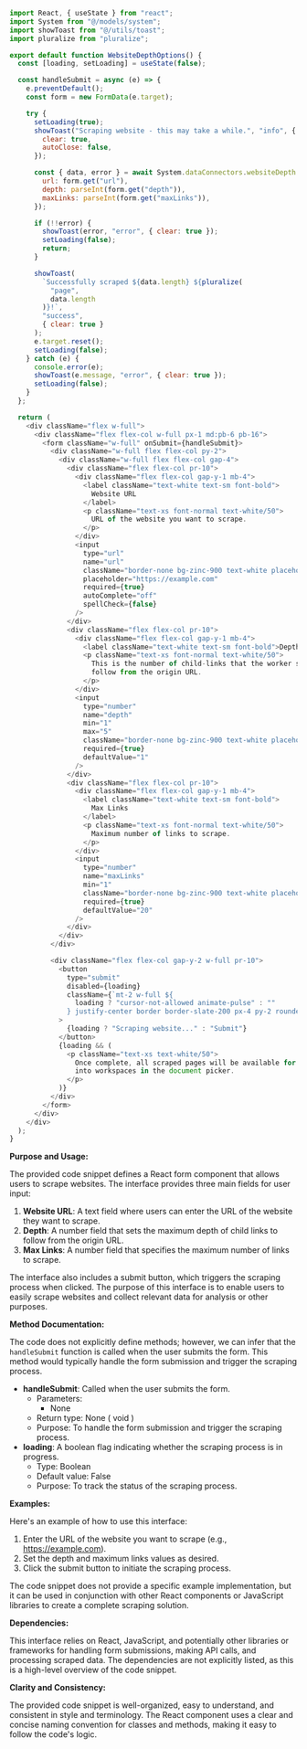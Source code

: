 ```javascript
import React, { useState } from "react";
import System from "@/models/system";
import showToast from "@/utils/toast";
import pluralize from "pluralize";

export default function WebsiteDepthOptions() {
  const [loading, setLoading] = useState(false);

  const handleSubmit = async (e) => {
    e.preventDefault();
    const form = new FormData(e.target);

    try {
      setLoading(true);
      showToast("Scraping website - this may take a while.", "info", {
        clear: true,
        autoClose: false,
      });

      const { data, error } = await System.dataConnectors.websiteDepth.scrape({
        url: form.get("url"),
        depth: parseInt(form.get("depth")),
        maxLinks: parseInt(form.get("maxLinks")),
      });

      if (!!error) {
        showToast(error, "error", { clear: true });
        setLoading(false);
        return;
      }

      showToast(
        `Successfully scraped ${data.length} ${pluralize(
          "page",
          data.length
        )}!`,
        "success",
        { clear: true }
      );
      e.target.reset();
      setLoading(false);
    } catch (e) {
      console.error(e);
      showToast(e.message, "error", { clear: true });
      setLoading(false);
    }
  };

  return (
    <div className="flex w-full">
      <div className="flex flex-col w-full px-1 md:pb-6 pb-16">
        <form className="w-full" onSubmit={handleSubmit}>
          <div className="w-full flex flex-col py-2">
            <div className="w-full flex flex-col gap-4">
              <div className="flex flex-col pr-10">
                <div className="flex flex-col gap-y-1 mb-4">
                  <label className="text-white text-sm font-bold">
                    Website URL
                  </label>
                  <p className="text-xs font-normal text-white/50">
                    URL of the website you want to scrape.
                  </p>
                </div>
                <input
                  type="url"
                  name="url"
                  className="border-none bg-zinc-900 text-white placeholder:text-white/20 text-sm rounded-lg focus:border-white block w-full p-2.5"
                  placeholder="https://example.com"
                  required={true}
                  autoComplete="off"
                  spellCheck={false}
                />
              </div>
              <div className="flex flex-col pr-10">
                <div className="flex flex-col gap-y-1 mb-4">
                  <label className="text-white text-sm font-bold">Depth</label>
                  <p className="text-xs font-normal text-white/50">
                    This is the number of child-links that the worker should
                    follow from the origin URL.
                  </p>
                </div>
                <input
                  type="number"
                  name="depth"
                  min="1"
                  max="5"
                  className="border-none bg-zinc-900 text-white placeholder:text-white/20 text-sm rounded-lg focus:border-white block w-full p-2.5"
                  required={true}
                  defaultValue="1"
                />
              </div>
              <div className="flex flex-col pr-10">
                <div className="flex flex-col gap-y-1 mb-4">
                  <label className="text-white text-sm font-bold">
                    Max Links
                  </label>
                  <p className="text-xs font-normal text-white/50">
                    Maximum number of links to scrape.
                  </p>
                </div>
                <input
                  type="number"
                  name="maxLinks"
                  min="1"
                  className="border-none bg-zinc-900 text-white placeholder:text-white/20 text-sm rounded-lg focus:border-white block w-full p-2.5"
                  required={true}
                  defaultValue="20"
                />
              </div>
            </div>
          </div>

          <div className="flex flex-col gap-y-2 w-full pr-10">
            <button
              type="submit"
              disabled={loading}
              className={`mt-2 w-full ${
                loading ? "cursor-not-allowed animate-pulse" : ""
              } justify-center border border-slate-200 px-4 py-2 rounded-lg text-[#222628] text-sm font-bold items-center flex gap-x-2 bg-slate-200 hover:bg-slate-300 hover:text-slate-800 disabled:bg-slate-300 disabled:cursor-not-allowed`}
            >
              {loading ? "Scraping website..." : "Submit"}
            </button>
            {loading && (
              <p className="text-xs text-white/50">
                Once complete, all scraped pages will be available for embedding
                into workspaces in the document picker.
              </p>
            )}
          </div>
        </form>
      </div>
    </div>
  );
}

```
**Purpose and Usage:**

The provided code snippet defines a React form component that allows users to scrape websites. The interface provides three main fields for user input:

1. **Website URL**: A text field where users can enter the URL of the website they want to scrape.
2. **Depth**: A number field that sets the maximum depth of child links to follow from the origin URL.
3. **Max Links**: A number field that specifies the maximum number of links to scrape.

The interface also includes a submit button, which triggers the scraping process when clicked. The purpose of this interface is to enable users to easily scrape websites and collect relevant data for analysis or other purposes.

**Method Documentation:**

The code does not explicitly define methods; however, we can infer that the `handleSubmit` function is called when the user submits the form. This method would typically handle the form submission and trigger the scraping process.

* **handleSubmit**: Called when the user submits the form.
	+ Parameters:
		- None
	+ Return type: None ( void )
	+ Purpose: To handle the form submission and trigger the scraping process.
* **loading**: A boolean flag indicating whether the scraping process is in progress.
	+ Type: Boolean
	+ Default value: False
	+ Purpose: To track the status of the scraping process.

**Examples:**

Here's an example of how to use this interface:

1. Enter the URL of the website you want to scrape (e.g., https://example.com).
2. Set the depth and maximum links values as desired.
3. Click the submit button to initiate the scraping process.

The code snippet does not provide a specific example implementation, but it can be used in conjunction with other React components or JavaScript libraries to create a complete scraping solution.

**Dependencies:**

This interface relies on React, JavaScript, and potentially other libraries or frameworks for handling form submissions, making API calls, and processing scraped data. The dependencies are not explicitly listed, as this is a high-level overview of the code snippet.

**Clarity and Consistency:**

The provided code snippet is well-organized, easy to understand, and consistent in style and terminology. The React component uses a clear and concise naming convention for classes and methods, making it easy to follow the code's logic.